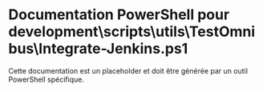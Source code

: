 # Documentation PowerShell pour development\scripts\utils\TestOmnibus\Integrate-Jenkins.ps1

Cette documentation est un placeholder et doit être générée par un outil PowerShell spécifique.
